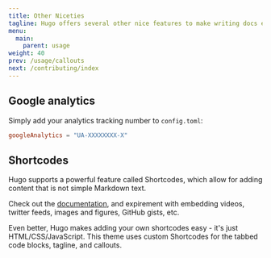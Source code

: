 ```yaml
---
title: Other Niceties
tagline: Hugo offers several other nice features to make writing docs easy.<br/>Embedding videos, images, or gists are trivial.
menu:
  main:
    parent: usage
weight: 40
prev: /usage/callouts
next: /contributing/index
---
```


## Google analytics

Simply add your analytics tracking number to `config.toml`:

```toml
googleAnalytics = "UA-XXXXXXXX-X"
```

## Shortcodes

Hugo supports a powerful feature called Shortcodes, which allow for adding content that is not simple Markdown text.

Check out the [documentation](https://gohugo.io/extras/shortcodes/), and expirement with embedding videos, twitter feeds, images and figures, GitHub gists, etc.

Even better, Hugo makes adding your own shortcodes easy - it's just HTML/CSS/JavaScript.
This theme uses custom Shortcodes for the tabbed code blocks, tagline, and callouts.
